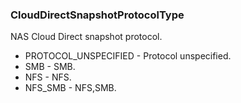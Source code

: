 ### CloudDirectSnapshotProtocolType
NAS Cloud Direct snapshot protocol.

- PROTOCOL_UNSPECIFIED - Protocol unspecified.
- SMB - SMB.
- NFS - NFS.
- NFS_SMB - NFS,SMB.
